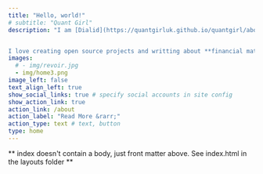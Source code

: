 ```yaml
---
title: "Hello, world!"
# subtitle: "Quant Girl"
description: "I am [Dialid](https://quantgirluk.github.io/quantgirl/about/) (a.k.a. Quant Girl) a Mathematician and Quantitative Analyst based in London.


I love creating open source projects and writting about **financial mathematics**, **programming**, **statistics**, data visualisation, and related topics."
images:
  # - img/revoir.jpg
  - img/home3.png
image_left: false
text_align_left: true
show_social_links: true # specify social accounts in site config
show_action_link: true
action_link: /about
action_label: "Read More &rarr;"
action_type: text # text, button
type: home
---
```


** index doesn't contain a body, just front matter above.
See index.html in the layouts folder **
